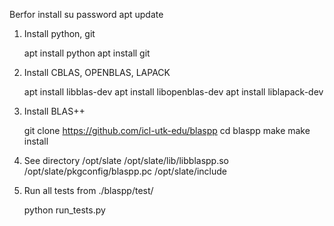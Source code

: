 Berfor install
   su
   password
   apt update
   
1. Install python, git

   apt install python
   apt install git

2. Install CBLAS, OPENBLAS, LAPACK

   apt install libblas-dev
   apt install libopenblas-dev
   apt install liblapack-dev

3. Install BLAS++

   git clone https://github.com/icl-utk-edu/blaspp
   cd blaspp
   make
   make install

4. See directory /opt/slate
   /opt/slate/lib/libblaspp.so
   /opt/slate/pkgconfig/blaspp.pc
   /opt/slate/include

5. Run all tests from ./blaspp/test/

   python run_tests.py
   
   
   
   

